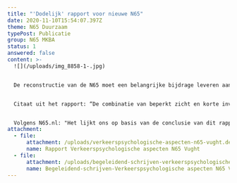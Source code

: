 ```yaml
---
title: "'Dodelijk' rapport voor nieuwe N65"
date: 2020-11-10T15:54:07.397Z
theme: N65 Duurzaam
typePost: Publicatie
group: N65 MKBA
status: 1
answered: false
content: >-
  ![](/uploads/img_8858-1-.jpg)


  De reconstructie van de N65 moet een belangrijke bijdrage leveren aan de verkeersveiligheid. Nieuw onderzoek laat echter zien dat het ontwerp van de oprit bij de Vijverbosweg richting ’s-Hertogenbosch zeer waarschijnlijk tot ongelukken en daarmee files zal leiden. Dit omdat de oprit te kort is, het invoegen onoverzichtelijk en de oprit onverbiddelijk eindigt tegen een harde wand. Ruimte voor verbetering hiervan is er niet.


  Citaat uit het rapport: “De combinatie van beperkt zicht en korte invoegstrook leidt tot piekbelastingen van het waarnemingsvermogen en de mentale capaciteit van de weggebruikers. Vooral het cumuleren hiervan met de niet-vergevingsgezinde omgeving (geen correctieruimte, betonnen wand) maakt dat hier sprake is van een zeer hoog, zo al niet onaanvaardbaar risico. Dit risico is slechts af te wenden met het vlakker doen verlopen van het betreffende traject van de N65 en een aanzienlijke verlenging van de invoegstrook.”


  Volgens N65.nl: "Het lijkt ons op basis van de conclusie van dit rapport (zie bijlage) onontkoombaar dat het huidige N65-reconstructieplan van tafel moet en niet uitgevoerd mag gaan worden. Op zijn minst moeten de verantwoordelijke instanties uitleggen aan de hand van de bevindingen van dit rapport waarop zij baseren dat de verkeersveiligheid in hun ogen verbetert."
attachment:
  - file:
      attachment: /uploads/verkeerspsychologische-aspecten-n65-vught.definitief.pdf
      name: Rapport Verkeerspsychologische aspecten N65 Vught
  - file:
      attachment: /uploads/begeleidend-schrijven-verkeerspsychologische-aspecten-n65-vught.pdf
      name: Begeleidend-schrijven-Verkeerspsychologische aspecten N65 Vught
---
```

